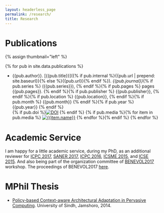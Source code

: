 ```yaml
---
layout: headerless_page
permalink: /research/
title: Research
---
```

# Publications

{% assign thumbnail="left" %}

{% for pub in site.data.publications %}
* {{pub.author}}.
[{{pub.title}}]({% if pub.internal %}{{pub.url | prepend: site.baseurl}}{% else %}{{pub.url}}{% endif %}).
*{{pub.journal}}*{% if pub.series %} ({{pub.series}}), {% endif %}{% if pub.pages %} pages {{pub.pages}}. {% endif %}{% if pub.publisher %} {{pub.publisher}}, {% endif %}{% if pub.location %} {{pub.location}}, {% endif %}{% if pub.month %} {{pub.month}} {% endif %}{% if pub.year %} {{pub.year}} {% endif %}  
{% if pub.doi %}[![DOI](../images/doi.svg "DOI")]({{pub.doi}}) {% endif %} {% if pub.media %}{% for item in pub.media %} [![{{item.name}}](../images/{{item.name}}.svg "{{item.name | replace:'RG','ResearchGate' | replace:'PDF','Preprint' }}")]({{item.url}}) {% endfor %}{% endif %}
{% endfor %}

# Academic Service

I am happy for a little academic service, during my PhD, as an additional reviewer for [ICPC 2017](https://www.computer.org/csdl/proceedings/icpc/2017/0535/00/0535z015.pdf), [SANER 2017](https://www.computer.org/csdl/proceedings/saner/2017/5501/00/07884601.pdf), [ICPC 2016](https://www.computer.org/csdl/proceedings/icpc/2016/1428/00/07503703.pdf), [ICSME 2015](https://www.computer.org/csdl/proceedings/icsme/2015/7532/00/07332445.pdf), and [ICSE 2015](https://www.computer.org/csdl/proceedings/icse/2015/1934/01/1934z037.pdf).
And also being part of the organization committee of [BENEVOL2017](http://ansymore.uantwerpen.be/events/BENEVOL2017) workshop. The proceedings of BENEVOL2017 [here](http://ceur-ws.org/Vol-2047/).

# MPhil Thesis
* [Policy-based Context-aware Architectural Adaptation in Pervasive Computing](../docs/MPhil_thesis.pdf).
University of Sindh, Jamshoro, 2014.
